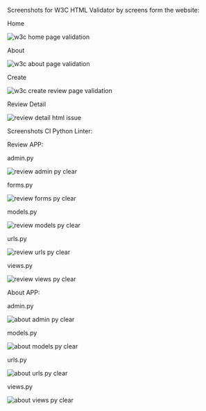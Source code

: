 Screenshots for W3C HTML Validator by screens form the website:

Home

![w3c home page validation](https://github.com/user-attachments/assets/283c810c-67f1-40d6-a174-ba18e293ccd7)

About

![w3c about page validation](https://github.com/user-attachments/assets/6c05e624-bafa-4d51-84e6-87b894dc2683)

Create

![w3c create review page validation](https://github.com/user-attachments/assets/dbd274e1-9a94-4728-aebe-dedc731c9e59)

Review Detail

![review detail html issue](https://github.com/user-attachments/assets/eed1bca4-7642-427f-96cd-3574ecff4345)

Screenshots CI Python Linter:

Review APP:

admin.py

![review admin py clear](https://github.com/user-attachments/assets/fb96d00c-42b1-4336-b6bc-b5f968b89a30)

forms.py

![review forms py clear](https://github.com/user-attachments/assets/a663dc79-8bd4-4a67-abcb-1376a73ef03e)

models.py

![review models py clear](https://github.com/user-attachments/assets/592f3eb6-03db-4da9-b72b-454b906772c8)

urls.py

![review urls py clear](https://github.com/user-attachments/assets/27a41c03-e256-4ed7-b05a-c9fa755e0b07)

views.py

![review views py clear](https://github.com/user-attachments/assets/ff7c0f89-9a4c-4115-8e23-0eed64be8189)

About APP:

admin.py

![about admin py clear](https://github.com/user-attachments/assets/95eeec57-d542-4ebd-87a3-c6c6fab366f9)

models.py

![about models py clear](https://github.com/user-attachments/assets/5b1a64a0-276b-492f-bb0c-01d565062f5c)

urls.py

![about urls py clear](https://github.com/user-attachments/assets/4f71f0ac-4f6b-4298-93e4-f7f6cf06e7ef)

views.py

![about views py clear](https://github.com/user-attachments/assets/2a32d889-e339-4d62-9b37-27964e41e5e5)
